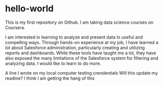 # hello-world
This is my first repository on Github. I am taking data science courses on Coursera.

I am interested in learning to analyze and present data in useful and compelling ways. Through hands-on experience at my job, I have learned a lot about Salesforce administration, particularly creating and utilizing reports and dashboards. While these tools have taught me a lot, they have also exposed the many limitations of the Salesforce system for filtering and analyzing data. I would like to learn to do more.

A line I wrote on my local computer
testing crendentials
Will this update my readme?
I think I am getting the hang of this
